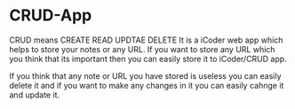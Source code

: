# CRUD-App
CRUD means CREATE READ UPDTAE DELETE
It is a iCoder web app which helps to store your notes or any URL. If you want to store any URL which you think that its important then you can easily store it to iCoder/CRUD app.

If you think that any note or URL you have stored is useless you can easily delete it and if you want to make any changes in it you can easily cahnge it and update it.
